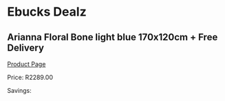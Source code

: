 
# Ebucks Dealz
## Arianna Floral Bone light blue 170x120cm + Free Delivery
[Product Page](https://www.ebucks.com/web/shop/productSelected.do?prodId=1210585676&catId=1209942441)

Price: R2289.00

Savings: 


	